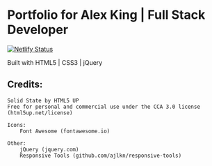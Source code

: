 # Portfolio for Alex King | Full Stack Developer

[![Netlify Status](https://api.netlify.com/api/v1/badges/7e63ae47-2801-485c-9b48-0a936dde5bdf/deploy-status)](https://app.netlify.com/sites/alex-ak/deploys)

Built with HTML5 | CSS3 | jQuery 

## Credits:

	Solid State by HTML5 UP
	Free for personal and commercial use under the CCA 3.0 license (html5up.net/license)

	Icons:
		Font Awesome (fontawesome.io)

	Other:
		jQuery (jquery.com)
		Responsive Tools (github.com/ajlkn/responsive-tools)

